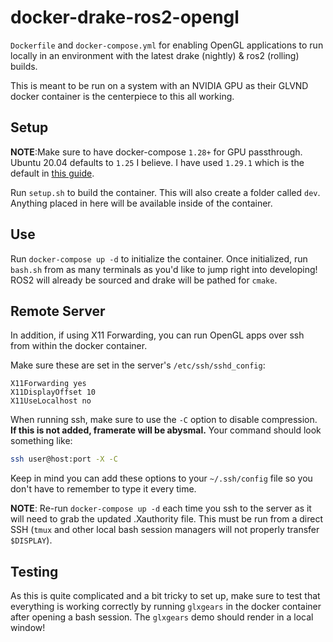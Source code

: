 # docker-drake-ros2-opengl
`Dockerfile` and `docker-compose.yml` for enabling OpenGL applications to run locally in an environment with the latest drake (nightly) & ros2 (rolling) builds.

This is meant to be run on a system with an NVIDIA GPU as their GLVND docker container is the centerpiece to this all working.

## Setup
__NOTE__:Make sure to have docker-compose `1.28+` for GPU passthrough. Ubuntu 20.04 defaults to `1.25` I believe. I have used `1.29.1` which is the default in [this guide](https://docs.docker.com/compose/install/).

Run `setup.sh` to build the container. This will also create a folder called `dev`. Anything placed in here will be available inside of the container.

## Use
Run `docker-compose up -d` to initialize the container. Once initialized, run `bash.sh` from as many terminals as you'd like to jump right into developing! ROS2 will already be sourced and drake will be pathed for `cmake`.

## Remote Server
In addition, if using X11 Forwarding, you can run OpenGL apps over ssh from within the docker container.

Make sure these are set in the server's `/etc/ssh/sshd_config`:

```
X11Forwarding yes
X11DisplayOffset 10
X11UseLocalhost no
```

When running ssh, make sure to use the `-C` option to disable compression. __If this is not added, framerate will be abysmal.__ Your command should look something like:
```bash
ssh user@host:port -X -C
```
Keep in mind you can add these options to your `~/.ssh/config` file so you don't have to remember to type it every time.

__NOTE__: Re-run `docker-compose up -d` each time you ssh to the server as it will need to grab the updated .Xauthority file. This must be run from a direct SSH (`tmux` and other local bash session managers will not properly transfer `$DISPLAY`).

## Testing
As this is quite complicated and a bit tricky to set up, make sure to test that everything is working correctly by running `glxgears` in the docker container after opening a bash session. The `glxgears` demo should render in a local window!
